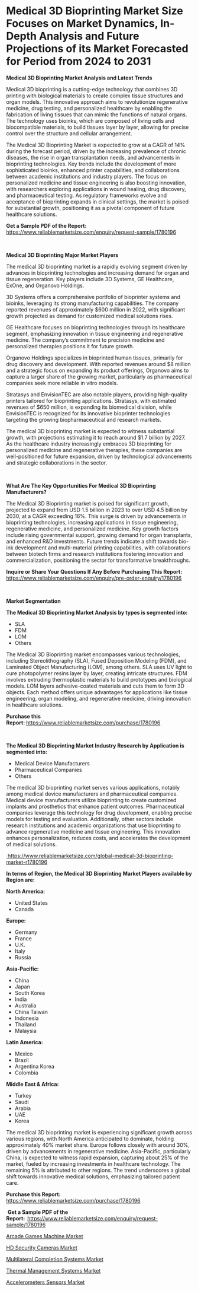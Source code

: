<p><h1>Medical 3D Bioprinting Market Size Focuses on Market Dynamics, In-Depth Analysis and Future Projections of its Market Forecasted for Period from 2024 to 2031</h1></p><p><strong>Medical 3D Bioprinting Market Analysis and Latest Trends</strong></p>
<p><p>Medical 3D bioprinting is a cutting-edge technology that combines 3D printing with biological materials to create complex tissue structures and organ models. This innovative approach aims to revolutionize regenerative medicine, drug testing, and personalized healthcare by enabling the fabrication of living tissues that can mimic the functions of natural organs. The technology uses bioinks, which are composed of living cells and biocompatible materials, to build tissues layer by layer, allowing for precise control over the structure and cellular arrangement.</p><p>The Medical 3D Bioprinting Market is expected to grow at a CAGR of 14% during the forecast period, driven by the increasing prevalence of chronic diseases, the rise in organ transplantation needs, and advancements in bioprinting technologies. Key trends include the development of more sophisticated bioinks, enhanced printer capabilities, and collaborations between academic institutions and industry players. The focus on personalized medicine and tissue engineering is also boosting innovation, with researchers exploring applications in wound healing, drug discovery, and pharmaceutical testing. As regulatory frameworks evolve and acceptance of bioprinting expands in clinical settings, the market is poised for substantial growth, positioning it as a pivotal component of future healthcare solutions.</p></p>
<p><strong>Get a Sample PDF of the Report:&nbsp;</strong> <a href="https://www.reliablemarketsize.com/enquiry/request-sample/1780196?utm_campaign=1133&utm_medium=2&utm_source=Github&utm_content=ia&utm_term=19122024&utm_id=medical-3d-bioprinting">https://www.reliablemarketsize.com/enquiry/request-sample/1780196</a></p>
<p>&nbsp;</p>
<p><strong>Medical 3D Bioprinting Major Market Players</strong></p>
<p><p>The medical 3D bioprinting market is a rapidly evolving segment driven by advances in bioprinting technologies and increasing demand for organ and tissue regeneration. Key players include 3D Systems, GE Healthcare, ExOne, and Organovo Holdings.</p><p>3D Systems offers a comprehensive portfolio of bioprinter systems and bioinks, leveraging its strong manufacturing capabilities. The company reported revenues of approximately $600 million in 2022, with significant growth projected as demand for customized medical solutions rises.</p><p>GE Healthcare focuses on bioprinting technologies through its healthcare segment, emphasizing innovation in tissue engineering and regenerative medicine. The company’s commitment to precision medicine and personalized therapies positions it for future growth.</p><p>Organovo Holdings specializes in bioprinted human tissues, primarily for drug discovery and development. With reported revenues around $8 million and a strategic focus on expanding its product offerings, Organovo aims to capture a larger share of the growing market, particularly as pharmaceutical companies seek more reliable in vitro models.</p><p>Stratasys and EnvisionTEC are also notable players, providing high-quality printers tailored for bioprinting applications. Stratasys, with estimated revenues of $650 million, is expanding its biomedical division, while EnvisionTEC is recognized for its innovative bioprinter technologies targeting the growing biopharmaceutical and research markets.</p><p>The medical 3D bioprinting market is expected to witness substantial growth, with projections estimating it to reach around $1.7 billion by 2027. As the healthcare industry increasingly embraces 3D bioprinting for personalized medicine and regenerative therapies, these companies are well-positioned for future expansion, driven by technological advancements and strategic collaborations in the sector.</p></p>
<p>&nbsp;</p>
<p><strong>What Are The Key Opportunities For Medical 3D Bioprinting Manufacturers?</strong></p>
<p><p>The Medical 3D Bioprinting market is poised for significant growth, projected to expand from USD 1.5 billion in 2023 to over USD 4.5 billion by 2030, at a CAGR exceeding 16%. This surge is driven by advancements in bioprinting technologies, increasing applications in tissue engineering, regenerative medicine, and personalized medicine. Key growth factors include rising governmental support, growing demand for organ transplants, and enhanced R&D investments. Future trends indicate a shift towards bio-ink development and multi-material printing capabilities, with collaborations between biotech firms and research institutions fostering innovation and commercialization, positioning the sector for transformative breakthroughs.</p></p>
<p><strong>Inquire or Share Your Questions If Any Before Purchasing This Report:</strong> <a href="https://www.reliablemarketsize.com/enquiry/pre-order-enquiry/1780196?utm_campaign=1133&utm_medium=2&utm_source=Github&utm_content=ia&utm_term=19122024&utm_id=medical-3d-bioprinting">https://www.reliablemarketsize.com/enquiry/pre-order-enquiry/1780196</a></p>
<p>&nbsp;</p>
<p><strong>Market Segmentation</strong></p>
<p><strong>The Medical 3D Bioprinting Market Analysis by types is segmented into:</strong></p>
<p><ul><li>SLA</li><li>FDM</li><li>LOM</li><li>Others</li></ul></p>
<p><p>The Medical 3D Bioprinting market encompasses various technologies, including Stereolithography (SLA), Fused Deposition Modeling (FDM), and Laminated Object Manufacturing (LOM), among others. SLA uses UV light to cure photopolymer resins layer by layer, creating intricate structures. FDM involves extruding thermoplastic materials to build prototypes and biological models. LOM layers adhesive-coated materials and cuts them to form 3D objects. Each method offers unique advantages for applications like tissue engineering, organ modeling, and regenerative medicine, driving innovation in healthcare solutions.</p></p>
<p><strong>Purchase this Report:&nbsp;</strong><a href="https://www.reliablemarketsize.com/purchase/1780196?utm_campaign=1133&utm_medium=2&utm_source=Github&utm_content=ia&utm_term=19122024&utm_id=medical-3d-bioprinting">https://www.reliablemarketsize.com/purchase/1780196</a></p>
<p>&nbsp;</p>
<p><strong>The Medical 3D Bioprinting Market Industry Research by Application is segmented into:</strong></p>
<p><ul><li>Medical Device Manufacturers</li><li>Pharmaceutical Companies</li><li>Others</li></ul></p>
<p><p>The medical 3D bioprinting market serves various applications, notably among medical device manufacturers and pharmaceutical companies. Medical device manufacturers utilize bioprinting to create customized implants and prosthetics that enhance patient outcomes. Pharmaceutical companies leverage this technology for drug development, enabling precise models for testing and evaluation. Additionally, other sectors include research institutions and academic organizations that use bioprinting to advance regenerative medicine and tissue engineering. This innovation enhances personalization, reduces costs, and accelerates the development of medical solutions.</p></p>
<p><a href="https://www.reliablemarketsize.com/global-medical-3d-bioprinting-market-r1780196?utm_campaign=1133&utm_medium=2&utm_source=Github&utm_content=ia&utm_term=19122024&utm_id=medical-3d-bioprinting">&nbsp;https://www.reliablemarketsize.com/global-medical-3d-bioprinting-market-r1780196</a></p>
<p><strong>In terms of Region, the Medical 3D Bioprinting Market Players available by Region are:</strong></p>
<p>
    <p> <strong> North America: </strong>
        <ul>
            <li>United States</li>
            <li>Canada</li>
        </ul>
        </p> 
    <p> <strong> Europe: </strong>
        <ul>
            <li>Germany</li>
            <li>France</li>
            <li>U.K.</li>
            <li>Italy</li>
            <li>Russia</li>
        </ul>
        </p> 
    <p> <strong> Asia-Pacific: </strong>
        <ul>
            <li>China</li>
            <li>Japan</li>
            <li>South Korea</li>
            <li>India</li>
            <li>Australia</li>
            <li>China Taiwan</li>
            <li>Indonesia</li>
            <li>Thailand</li>
            <li>Malaysia</li>
        </ul>
        </p> 
    <p> <strong> Latin America: </strong>
        <ul>
            <li>Mexico</li>
            <li>Brazil</li>
            <li>Argentina Korea</li>
            <li>Colombia</li>
        </ul>
        </p> 
    <p> <strong> Middle East & Africa: </strong>
        <ul>
            <li>Turkey</li>
            <li>Saudi</li>
            <li>Arabia</li>
            <li>UAE</li>
            <li>Korea</li>
        </ul>
    </p>
    </p>
<p><p>The medical 3D bioprinting market is experiencing significant growth across various regions, with North America anticipated to dominate, holding approximately 40% market share. Europe follows closely with around 30%, driven by advancements in regenerative medicine. Asia-Pacific, particularly China, is expected to witness rapid expansion, capturing about 25% of the market, fueled by increasing investments in healthcare technology. The remaining 5% is attributed to other regions. The trend underscores a global shift towards innovative medical solutions, emphasizing tailored patient care.</p></p>
<p><strong>Purchase this Report: </strong><a href="https://www.reliablemarketsize.com/purchase/1780196?utm_campaign=1133&utm_medium=2&utm_source=Github&utm_content=ia&utm_term=19122024&utm_id=medical-3d-bioprinting">https://www.reliablemarketsize.com/purchase/1780196</a></p>
<p>&nbsp;<strong>Get a Sample PDF of the Report:&nbsp;&nbsp;</strong><a href="https://www.reliablemarketsize.com/enquiry/request-sample/1780196?utm_campaign=1133&utm_medium=2&utm_source=Github&utm_content=ia&utm_term=19122024&utm_id=medical-3d-bioprinting">https://www.reliablemarketsize.com/enquiry/request-sample/1780196</a></p>
<p><strong></strong></p>
<p><p><a href="https://www.linkedin.com/pulse/explore-arcade-games-machine-markets-growth-trajectory-average-lnsge?utm_campaign=1133&utm_medium=2&utm_source=Github&utm_content=ia&utm_term=19122024&utm_id=medical-3d-bioprinting">Arcade Games Machine Market</a></p><p><a href="https://www.linkedin.com/pulse/latest-developments-hd-security-cameras-industry-market-985be?utm_campaign=1133&utm_medium=2&utm_source=Github&utm_content=ia&utm_term=19122024&utm_id=medical-3d-bioprinting">HD Security Cameras Market</a></p><p><a href="https://www.linkedin.com/pulse/deep-dive-multilateral-completion-systems-market-itstrends-hh07c?utm_campaign=1133&utm_medium=2&utm_source=Github&utm_content=ia&utm_term=19122024&utm_id=medical-3d-bioprinting">Multilateral Completion Systems Market</a></p><p><a href="https://www.linkedin.com/pulse/global-thermal-management-systems-marketprofits-competitive-b0gqc?utm_campaign=1133&utm_medium=2&utm_source=Github&utm_content=ia&utm_term=19122024&utm_id=medical-3d-bioprinting">Thermal Management Systems Market</a></p><p><a href="https://www.linkedin.com/pulse/data-global-accelerometers-sensors-markets-share-size-growth-13jqe?utm_campaign=1133&utm_medium=2&utm_source=Github&utm_content=ia&utm_term=19122024&utm_id=medical-3d-bioprinting">Accelerometers Sensors Market</a></p></p>